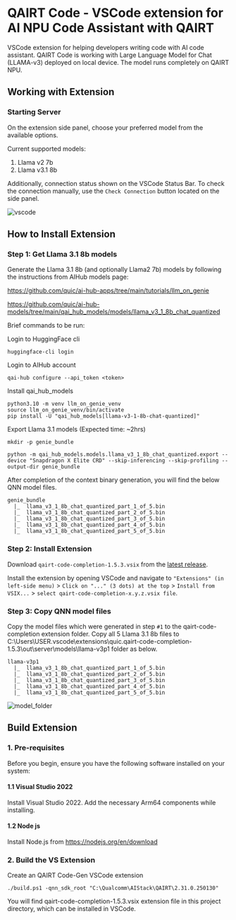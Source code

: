 # QAIRT Code - VSCode extension for AI NPU Code Assistant with QAIRT

VSCode extension for helping developers writing code with AI code assistant.
QAIRT Code is working with Large Language Model for Chat (LLAMA-v3) deployed on local device.
The model runs completely on QAIRT NPU.

## Working with Extension

### Starting Server

On the extension side panel, choose your preferred model from the available options.

Current supported models:
1. Llama v2 7b
2. Llama v3.1 8b

Additionally, connection status shown on the VSCode Status Bar.
To check the connection manually, use the `Check Connection` button located on the side panel.

![vscode](https://github.com/quic/wos-ai-plugins/blob/main/plugins/vscode/qairt-code-gen/media/vscode.gif?raw=true)

## How to Install Extension

### Step 1: Get Llama 3.1 8b models
Generate the Llama 3.1 8b (and optionally Llama2 7b) models by following the instructions from AIHub models page:

https://github.com/quic/ai-hub-apps/tree/main/tutorials/llm_on_genie

https://github.com/quic/ai-hub-models/tree/main/qai_hub_models/models/llama_v3_1_8b_chat_quantized

Brief commands to be run:

Login to HuggingFace cli
```
huggingface-cli login
```
Login to AIHub account
```
qai-hub configure --api_token <token>
```

Install qai_hub_models
```
python3.10 -m venv llm_on_genie_venv
source llm_on_genie_venv/bin/activate
pip install -U "qai_hub_models[llama-v3-1-8b-chat-quantized]"
```

Export Llama 3.1 models (Expected time: ~2hrs)
```
mkdir -p genie_bundle

python -m qai_hub_models.models.llama_v3_1_8b_chat_quantized.export --device "Snapdragon X Elite CRD" --skip-inferencing --skip-profiling --output-dir genie_bundle
```

After completion of the context binary generation, you will find the below QNN model files.

```
genie_bundle
  |_  llama_v3_1_8b_chat_quantized_part_1_of_5.bin
  |_  llama_v3_1_8b_chat_quantized_part_2_of_5.bin
  |_  llama_v3_1_8b_chat_quantized_part_3_of_5.bin
  |_  llama_v3_1_8b_chat_quantized_part_4_of_5.bin
  |_  llama_v3_1_8b_chat_quantized_part_5_of_5.bin
```

### Step 2: Install Extension

Download ```qairt-code-completion-1.5.3.vsix``` from the [latest release](https://github.com/quic/wos-ai-plugins/releases/tag/v1.5.3-vscode).

Install the extension by opening VSCode and navigate to ```"Extensions" (in left-side menu)``` > ```Click on "..." (3 dots) at the top``` > ```Install from VSIX...``` > ```select qairt-code-completion-x.y.z.vsix file```.

### Step 3: Copy QNN model files

Copy the model files which were generated in step ```#1``` to the qairt-code-completion extension folder.
Copy all 5 Llama 3.1 8b files to C:\Users\USER\.vscode\extensions\quic.qairt-code-completion-1.5.3\out\server\models\llama-v3p1 folder as below.
```
llama-v3p1
  |_  llama_v3_1_8b_chat_quantized_part_1_of_5.bin
  |_  llama_v3_1_8b_chat_quantized_part_2_of_5.bin
  |_  llama_v3_1_8b_chat_quantized_part_3_of_5.bin
  |_  llama_v3_1_8b_chat_quantized_part_4_of_5.bin
  |_  llama_v3_1_8b_chat_quantized_part_5_of_5.bin
```

![model_folder](https://github.com/quic/wos-ai-plugins/blob/main/plugins/vscode/qairt-code-gen/media/model_folder.png?raw=true)

## Build Extension

### 1. Pre-requisites
Before you begin, ensure you have the following software installed on your system:

#### 1.1 Visual Studio 2022
Install Visual Studio 2022. Add the necessary Arm64 components while installing.

#### 1.2 Node js
Install Node.js from https://nodejs.org/en/download

### 2. Build the VS Extension

Create an QAIRT Code-Gen VSCode extension
```
./build.ps1 -qnn_sdk_root "C:\Qualcomm\AIStack\QAIRT\2.31.0.250130"
```

You will find qairt-code-completion-1.5.3.vsix extension file in this project directory, which can be installed in VSCode.


